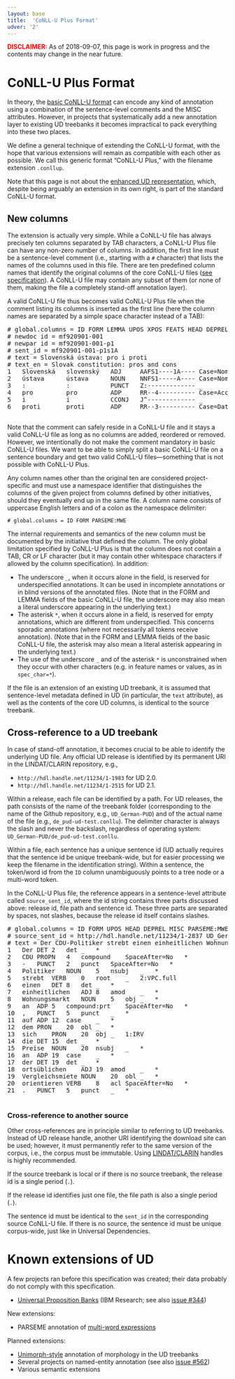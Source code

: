 ```yaml
---
layout: base
title:  'CoNLL-U Plus Format'
udver: '2'
---
```



<strong style='color:red'>DISCLAIMER:</strong> As of 2018-09-07,
this page is work in progress and the contents may change in the near future.

<!-- This specification was drafted in collaboration between the UD core group (Joakim Nivre, Dan Zeman, Filip Ginter) and the PARSEME initiative (Agata Savary, Carlos Ramisch, Silvio Cordeiro). -->
<!-- Minutes from the Skype talk 2018-01-17 https://docs.google.com/document/d/108tEbDZyngpc-zqfy7phnSxRVaEzmiHDTzzRLINVgUM/edit?usp=sharing -->
<!-- UD-to-Any format interface (CoNLL-U Plus first specification) https://docs.google.com/document/d/1_P5FK9yTRcTPEXU_iQ4SNvgUHKIWoUG9J5hk5B45584/edit#heading=h.kpu17fj0h6x7 -->

# CoNLL-U Plus Format

In theory, the [basic CoNLL-U format](format.html) can encode any kind of annotation
using a combination of the sentence-level comments and the MISC attributes. However,
in projects that systematically add a new annotation layer to existing UD treebanks
it becomes impractical to pack everything into these two places.

We define a general technique of extending the CoNLL-U format, with the hope that
various extensions will remain as compatible with each other as possible. We call
this generic format “CoNLL-U Plus,” with the filename extension `.conllup`.

Note that this page is not about the [enhanced UD representation](/u/overview/enhanced-syntax.html),
which, despite being arguably an extension in its own right, is part of the standard
CoNLL-U format.

## New columns

The extension is actually very simple. While a CoNLL-U file has always precisely ten
columns separated by TAB characters, a CoNLL-U Plus file can have any non-zero number
of columns. In addition, the first line must be a sentence-level comment (i.e., starting
with a `#` character) that lists the names of the columns used in this file.
There are ten predefined column names that identify the original columns of the core
CoNLL-U files ([see specification](format.html)). A CoNLL-U file may contain any
subset of them (or none of them, making the file a completely stand-off annotation
layer).

A valid CoNLL-U file thus becomes valid CoNLL-U Plus file when the comment listing
its columns is inserted as the first line (here the column names are separated by
a simple space character instead of a TAB):

<pre>
# global.columns = ID FORM LEMMA UPOS XPOS FEATS HEAD DEPREL DEPS MISC
# newdoc id = mf920901-001
# newpar id = mf920901-001-p1
# sent_id = mf920901-001-p1s1A
# text = Slovenská ústava: pro i proti
# text_en = Slovak constitution: pros and cons
1   Slovenská   slovenský   ADJ     AAFS1----1A---- Case=Nom|Degree=Pos|Gender=Fem|Number=Sing|Polarity=Pos 2 amod _ _
2   ústava      ústava      NOUN    NNFS1-----A---- Case=Nom|Gender=Fem|Number=Sing|Polarity=Pos 0 root _ SpaceAfter=No
3   :           :           PUNCT   Z:------------- _          2       punct   _       _
4   pro         pro         ADP     RR--4---------- Case=Acc   2       appos   _       LId=pro-1
5   i           i           CCONJ   J^------------- _          6       cc      _       LId=i-1
6   proti       proti       ADP     RR--3---------- Case=Dat   4       conj    _       LId=proti-1

</pre>

Note that the comment can safely reside in a CoNLL-U file and it stays a valid
CoNLL-U file as long as no columns are added, reordered or removed. However, we
intentionally do not make the comment mandatory in basic CoNLL-U files.
We want to be able to simply split a basic CoNLL-U file on a sentence boundary
and get two valid CoNLL-U files—something that is not possible with CoNLL-U Plus.

Any column names other than the original ten are considered project-specific and
must use a namespace identifier that distinguishes the columns of the given project
from columns defined by other initiatives, should they eventually
end up in the same file. A column name consists of uppercase English letters
and of a colon as the namespace delimiter:

    # global.columns = ID FORM PARSEME:MWE

The internal requirements and semantics of the new column must be documented by
the initiative that defined the column. The only global limitation specified by
CoNLL-U Plus is that the column does not contain a TAB, CR or LF character (but it may
contain other whitespace characters if allowed by the column specification).
In addition:

* The underscore `_`, when it occurs alone in the field, is reserved for underspecified
  annotations. It can be used in incomplete annotations or in blind versions of the
  annotated files. (Note that in the FORM and LEMMA fields of the basic CoNLL-U file,
  the underscore may also mean a literal underscore appearing in the underlying text.)
* The asterisk `*`, when it occurs alone in a field, is reserved for empty annotations,
  which are different from underspecified. This concerns sporadic annotations (where
  not necessarily all tokens receive annotation). (Note that in the FORM and LEMMA fields of the basic CoNLL-U file,
  the asterisk may also mean a literal asterisk appearing in the underlying text.)
* The use of the underscore `_` and of the asterisk `*` is unconstrained when they
  occur with other characters (e.g. in feature names or values, as in `spec_char=*`).

If the file is an extension of an existing UD treebank, it is assumed that sentence-level
metadata defined in UD (in particular, the `text` attribute), as well as the contents of
the core UD columns, is identical to the source treebank.

## Cross-reference to a UD treebank

In case of stand-off annotation, it becomes crucial to be able to identify the underlying UD file.
Any official UD release is identified by its permanent URI in the LINDAT/CLARIN repository,
e.g.,

* `http://hdl.handle.net/11234/1-1983` for UD 2.0.
* `http://hdl.handle.net/11234/1-2515` for UD 2.1.

Within a release, each file can be identified by a path.
For UD releases, the path consists of the name of the treebank folder
(corresponding to the name of the Github repository, e.g., `UD_German-PUD`)
and of the actual name of the file
(e.g., `de_pud-ud-test.conllu`).
The delimiter character is always the slash and never the backslash,
regardless of operating system:
`UD_German-PUD/de_pud-ud-test.conllu`.

Within a file, each sentence has a unique sentence id
(UD actually requires that the sentence id be unique treebank-wide,
but for easier processing we keep the filename in the identification string).
Within a sentence, the token/word id from the `ID` column unambiguously
points to a tree node or a multi-word token.

In the CoNLL-U Plus file, the reference appears in a sentence-level attribute
called `source_sent_id`, where the id string contains three parts discussed above:
release id, file path and sentence id. These three parts are separated by spaces,
not slashes, because the release id itself contains slashes.

<pre>
# global.columns = ID FORM UPOS HEAD DEPREL MISC PARSEME:MWE
# source_sent_id = http://hdl.handle.net/11234/1-2837 UD_German-GSD/de_gsd-ud-train.conllu train-s1678
# text = Der CDU-Politiker strebt einen einheitlichen Wohnungsmarkt an, auf dem sich die Preise an der ortsüblichen Vergleichsmiete orientieren.
1	Der	DET	2	det	_	*
2	CDU	PROPN	4	compound	SpaceAfter=No	*
3	-	PUNCT	2	punct	SpaceAfter=No	*
4	Politiker	NOUN	5	nsubj	_	*
5	strebt	VERB	0	root	_	2:VPC.full
6	einen	DET	8	det	_	*
7	einheitlichen	ADJ	8	amod	_	*
8	Wohnungsmarkt	NOUN	5	obj	_	*
9	an	ADP	5	compound:prt	SpaceAfter=No	*
10	,	PUNCT	5	punct	_	*
11	auf	ADP	12	case	_	*
12	dem	PRON	20	obl	_	*
13	sich	PRON	20	obj	_	1:IRV
14	die	DET	15	det	_	*
15	Preise	NOUN	20	nsubj	_	*
16	an	ADP	19	case	_	*
17	der	DET	19	det	_	*
18	ortsüblichen	ADJ	19	amod	_	*
19	Vergleichsmiete	NOUN	20	obl	_	*
20	orientieren	VERB	8	acl	SpaceAfter=No	*
21	.	PUNCT	5	punct	_	*

</pre>

### Cross-reference to another source

Other cross-references are in principle similar to referring to UD treebanks.
Instead of UD release handle, another URI identifying the download site can be
used; however, it must permanently refer to the same version of the corpus, i.e.,
the corpus must be immutable. Using [LINDAT/CLARIN](https://lindat.mff.cuni.cz/repository/xmlui/)
handles is highly recommended.

If the source treebank is local or if there is no source treebank, the release id
is a single period (`.`).

If the release id identifies just one file, the file path is also a single period (`.`).

The sentence id must be identical to the `sent_id` in the corresponding source CoNLL-U file.
If there is no source, the sentence id must be unique corpus-wide, just like in
Universal Dependencies.

# Known extensions of UD

A few projects ran before this specification was created; their data probably do not
comply with this specification.

* [Universal Proposition Banks](https://github.com/System-T/UniversalPropositions) (IBM Research; see also [issue #344](https://github.com/UniversalDependencies/docs/issues/344))

New extensions:

* PARSEME annotation of [multi-word expressions](http://multiword.sourceforge.net/PHITE.php?sitesig=CONF&page=CONF_04_LAW-MWE-CxG_2018___lb__COLING__rb__&subpage=CONF_45_Format_specification)

Planned extensions:

* [Unimorph-style](https://unimorph.github.io/) annotation of morphology in the UD treebanks
* Several projects on named-entity annotation (see also [issue #562](https://github.com/UniversalDependencies/docs/issues/562))
* Various semantic extensions
